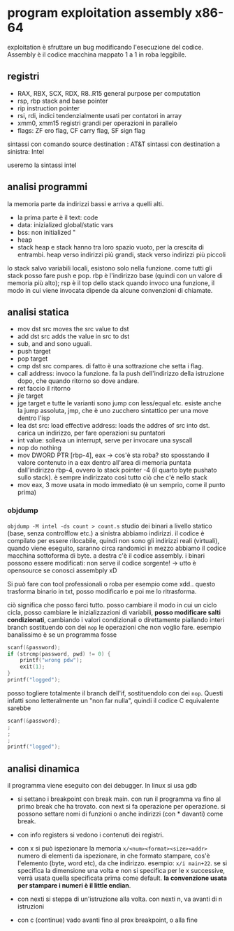 # program exploitation assembly x86-64

exploitation è sfruttare un bug modificando l'esecuzione del codice. 
Assembly è il codice macchina mappato 1 a 1 in roba leggibile. 
## registri 
* RAX, RBX, SCX, RDX, R8..R15 general purpose per computation
* rsp, rbp stack and base pointer
* rip instruction pointer
* rsi, rdi, indici tendenzialmente usati per contatori in array
* xmm0, xmm15 registri grandi per operazioni in parallelo
* flags: ZF ero flag, CF carry flag, SF sign flag

sintassi con comando source destination : AT&T
sintassi con destination a sinistra: Intel

useremo la sintassi intel

## analisi programmi
la memoria parte da indirizzi bassi e arriva a quelli alti. 
* la prima parte è il text: code
* data: inizialized global/static vars
* bss: non initialized "
* heap
* stack
heap e stack hanno tra loro spazio vuoto, per la crescita di entrambi. heap verso indirizzi più grandi, stack verso indirizzi più piccoli

lo stack salvo variabili locali, esistono solo nella funzione. come tutti gli stack posso fare push e pop. rbp è l'indirizzo base (quindi con un valore di memoria più alto); rsp è il top dello stack
quando invoco una funzione, il modo in cui viene invocata dipende da alcune convenzioni di chiamate. 

## analisi statica
* mov dst src moves the src value to dst
* add dst src adds the value in src to dst
* sub, and and sono uguali.
* push target 
* pop target
* cmp dst src compares. di fatto è una sottrazione che setta i flag. 
* call address: invoco la funzione. fa la push dell'indirizzo della istruzione dopo, che quando ritorno so dove andare.
* ret faccio il ritorno
* jle target
* jge target e tutte le varianti sono jump con less/equal etc. esiste anche la jump assoluta, jmp, che è uno zucchero sintattico per una move dentro l'isp
* lea dst src: load effective address: loads the addres of src into dst. carica un indirizzo, per fare operazioni su puntatori
* int value: solleva un interrupt, serve per invocare una syscall
* nop do nothing
* mov DWORD PTR [rbp-4], eax -> cos'è sta roba? sto sposstando il valore contenuto in a eax dentro all'area di memoria puntata dall'indirizzo rbp-4, ovvero lo stack pointer -4 (il quarto byte pushato sullo stack). è sempre indirizzato così tutto ciò che c'è nello stack
* mov eax, 3 move usata in modo immediato (è un semprio, come il punto prima)

### objdump
`objdump -M intel -ds count > count.s`
studio dei binari a livello statico (base, senza controlflow etc.)
a sinistra abbiamo indirizzi. il codice è compilato per essere rilocabile, quindi non sono gli indirizzi reali (virtuali), quando viene eseguito, saranno circa randomici
in mezzo abbiamo il codice macchina sottoforma di byte. a destra c'è il codice assembly.
i binari possono essere modificati: non serve il codice sorgente! -> utto è opensource se conosci assembply xD

Si può fare con tool professionali o roba per esempio come xdd.. questo trasforma binario in txt, posso modificarlo e poi me lo ritrasforma.  

ciò significa che posso farci tutto. posso cambiare il modo in cui un ciclo cicla, posso cambiare le inizializzazioni di variabili, **posso modificare salti condizionati**, cambiando i valori condizionali o direttamente piallando interi branch sostituendo con dei `nop` le operazioni che non voglio fare. esempio banalissimo è se un programma fosse
```c
scanf(&password);
if (strcmp(password, pwd) != 0) {
    printf("wrong pdw");
    exit(1);
}
printf("logged");
```

posso togliere totalmente il branch dell'if, sostituendolo con dei `nop`. Questi infatti sono letteralmente un "non far nulla", quindi il codice C equivalente sarebbe
```c
scanf(&password);
;
;
;
printf("logged");
```

## analisi dinamica
il programma viene eseguito con dei debugger. 
In linux si usa gdb

- si settano i breakpoint con break main. con run il programma va fino al primo break che ha trovato. con next si fa operazione per operazione. si possono settare nomi di funzioni o anche indirizzi (con * davanti) come break.
- con info registers si vedono i contenuti dei registri.
- con x si può ispezionare la memoria `x/<num><format><size><addr>` numero di elementi da ispezionare, in che formato stampare, cos'è l'elemento (byte, word etc), da che indirizzo. esempio: `x/i main+22`.
se si specifica la dimensione una volta e non si specifica per le x successive, verrà usata quella specificata prima come default.
**la convenzione  usata per stampare i numeri è il little endian**.

- con nexti si steppa di un'istruzione alla volta. con nexti n, va avanti di n istruzioni
- con c (continue) vado avanti fino al prox breakpoint, o alla fine

